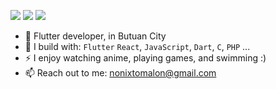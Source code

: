 [<img src="https://img.shields.io/badge/github-%2312100E.svg?&style=for-the-badge&logo=github&logoColor=white&color=black" />](https://github.com/nixtomalon)
[<img src="https://img.shields.io/badge/instagram-%2312100E.svg?&style=for-the-badge&logo=instagram&color=405DE6" />](https://www.instagram.com/niiix.dev/) 
[<img src="https://img.shields.io/badge/linkedin-%230077B5.svg?&style=for-the-badge&logo=linkedin&logoColor=white" />](https://www.linkedin.com/in/norman-tomalon/)

- 🏢 Flutter developer, in Butuan City
- 🧰 I build with: `Flutter` `React`, `JavaScript`, `Dart`, `C`, `PHP` ...
- ⚡ I enjoy watching anime, playing games, and swimming :)
- 📫 Reach out to me: nonixtomalon@gmail.com
